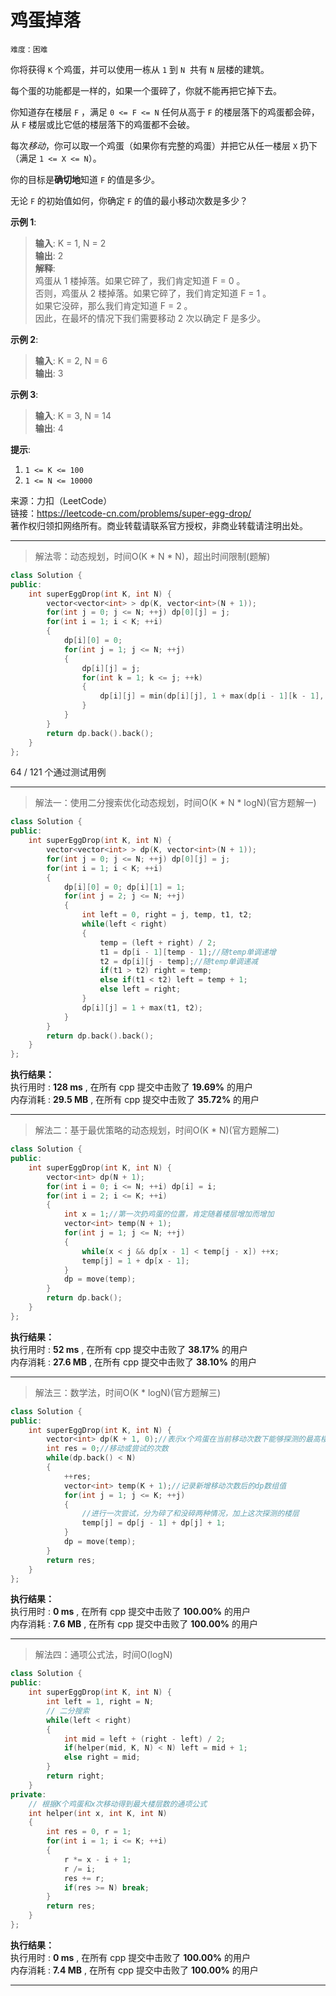 # 鸡蛋掉落 #  
`难度：困难` 

你将获得 `K` 个鸡蛋，并可以使用一栋从 `1` 到 `N`  共有 `N` 层楼的建筑。  

每个蛋的功能都是一样的，如果一个蛋碎了，你就不能再把它掉下去。  

你知道存在楼层 `F` ，满足 `0 <= F <= N` 任何从高于 `F` 的楼层落下的鸡蛋都会碎，从 `F` 楼层或比它低的楼层落下的鸡蛋都不会破。  

每次*移动*，你可以取一个鸡蛋（如果你有完整的鸡蛋）并把它从任一楼层 `X` 扔下（满足 `1 <= X <= N`）。  

你的目标是**确切地**知道 `F` 的值是多少。  

无论 `F` 的初始值如何，你确定 `F` 的值的最小移动次数是多少？  

**示例 1**:  
>**输入**: K = 1, N = 2  
>**输出**: 2  
>**解释**:  
>鸡蛋从 1 楼掉落。如果它碎了，我们肯定知道 F = 0 。  
>否则，鸡蛋从 2 楼掉落。如果它碎了，我们肯定知道 F = 1 。  
>如果它没碎，那么我们肯定知道 F = 2 。  
>因此，在最坏的情况下我们需要移动 2 次以确定 F 是多少。  

**示例 2**:  
>**输入**: K = 2, N = 6  
>**输出**: 3  

**示例 3**:  
>**输入**: K = 3, N = 14  
>**输出**: 4  

**提示**:  
1. `1 <= K <= 100`
2. `1 <= N <= 10000`

来源：力扣（LeetCode）  
链接：https://leetcode-cn.com/problems/super-egg-drop/  
著作权归领扣网络所有。商业转载请联系官方授权，非商业转载请注明出处。  

---  
>解法零：动态规划，时间O(K * N * N)，超出时间限制(题解)  

```C++  
class Solution {
public:
    int superEggDrop(int K, int N) {
        vector<vector<int> > dp(K, vector<int>(N + 1));
        for(int j = 0; j <= N; ++j) dp[0][j] = j;
        for(int i = 1; i < K; ++i)
        {
            dp[i][0] = 0;
            for(int j = 1; j <= N; ++j)
            {
                dp[i][j] = j;
                for(int k = 1; k <= j; ++k)
                {
                    dp[i][j] = min(dp[i][j], 1 + max(dp[i - 1][k - 1], dp[i][j - k]));
                }
            }
        }
        return dp.back().back();
    }
};
```  
64 / 121 个通过测试用例  

---  
>解法一：使用二分搜索优化动态规划，时间O(K * N * logN)(官方题解一)  

```C++  
class Solution {
public:
    int superEggDrop(int K, int N) {
        vector<vector<int> > dp(K, vector<int>(N + 1));
        for(int j = 0; j <= N; ++j) dp[0][j] = j;
        for(int i = 1; i < K; ++i)
        {
            dp[i][0] = 0; dp[i][1] = 1;
            for(int j = 2; j <= N; ++j)
            {
                int left = 0, right = j, temp, t1, t2;
                while(left < right)
                {
                    temp = (left + right) / 2;
                    t1 = dp[i - 1][temp - 1];//随temp单调递增
                    t2 = dp[i][j - temp];//随temp单调递减
                    if(t1 > t2) right = temp;
                    else if(t1 < t2) left = temp + 1;
                    else left = right;
                }
                dp[i][j] = 1 + max(t1, t2);
            }
        }
        return dp.back().back();
    }
};
```  

**执行结果：**  
执行用时 : **128 ms** , 在所有 cpp 提交中击败了 **19.69%** 的用户  
内存消耗 : **29.5 MB** , 在所有 cpp 提交中击败了 **35.72%** 的用户  

---  
>解法二：基于最优策略的动态规划，时间O(K * N)(官方题解二)  

```C++  
class Solution {
public:
    int superEggDrop(int K, int N) {
        vector<int> dp(N + 1);
        for(int i = 0; i <= N; ++i) dp[i] = i;
        for(int i = 2; i <= K; ++i)
        {
            int x = 1;//第一次扔鸡蛋的位置，肯定随着楼层增加而增加
            vector<int> temp(N + 1);
            for(int j = 1; j <= N; ++j)
            {
                while(x < j && dp[x - 1] < temp[j - x]) ++x;
                temp[j] = 1 + dp[x - 1];
            }
            dp = move(temp);
        }
        return dp.back();
    }
};
```  

**执行结果：**  
执行用时 : **52 ms** , 在所有 cpp 提交中击败了 **38.17%** 的用户  
内存消耗 : **27.6 MB** , 在所有 cpp 提交中击败了 **38.10%** 的用户  

---  
>解法三：数学法，时间O(K * logN)(官方题解三)  

```C++  
class Solution {
public:
    int superEggDrop(int K, int N) {
        vector<int> dp(K + 1, 0);//表示x个鸡蛋在当前移动次数下能够探测的最高楼层数
        int res = 0;//移动或尝试的次数
        while(dp.back() < N)
        {
            ++res;
            vector<int> temp(K + 1);//记录新增移动次数后的dp数组值
            for(int j = 1; j <= K; ++j)
            {
                //进行一次尝试，分为碎了和没碎两种情况，加上这次探测的楼层
                temp[j] = dp[j - 1] + dp[j] + 1;
            }
            dp = move(temp);
        }
        return res;
    }
};
```  

**执行结果：**  
执行用时 : **0 ms** , 在所有 cpp 提交中击败了 **100.00%** 的用户  
内存消耗 : **7.6 MB** , 在所有 cpp 提交中击败了 **100.00%** 的用户  

---  
>解法四：通项公式法，时间O(logN)  

```C++  
class Solution {
public:
    int superEggDrop(int K, int N) {
        int left = 1, right = N;
        // 二分搜索
        while(left < right)
        {
            int mid = left + (right - left) / 2;
            if(helper(mid, K, N) < N) left = mid + 1;
            else right = mid;
        }
        return right;
    }
private:
    // 根据K个鸡蛋和x次移动得到最大楼层数的通项公式
    int helper(int x, int K, int N)
    {
        int res = 0, r = 1;
        for(int i = 1; i <= K; ++i)
        {
            r *= x - i + 1;
            r /= i;
            res += r;
            if(res >= N) break;
        }
        return res;
    }
};
```  

**执行结果：**  
执行用时 : **0 ms** , 在所有 cpp 提交中击败了 **100.00%** 的用户  
内存消耗 : **7.4 MB** , 在所有 cpp 提交中击败了 **100.00%** 的用户  

---  